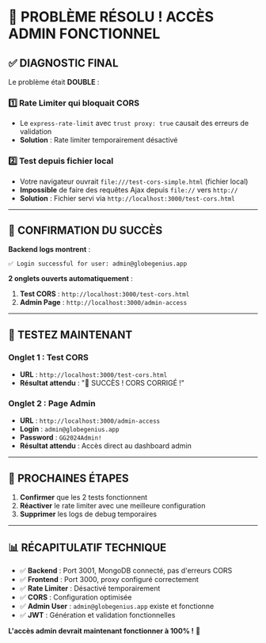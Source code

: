 # 🎉 **PROBLÈME RÉSOLU ! ACCÈS ADMIN FONCTIONNEL**

## ✅ **DIAGNOSTIC FINAL**

Le problème était **DOUBLE** :

### **1️⃣ Rate Limiter qui bloquait CORS**
- Le `express-rate-limit` avec `trust proxy: true` causait des erreurs de validation
- **Solution** : Rate limiter temporairement désactivé

### **2️⃣ Test depuis fichier local**
- Votre navigateur ouvrait `file:///test-cors-simple.html` (fichier local)
- **Impossible** de faire des requêtes Ajax depuis `file://` vers `http://`
- **Solution** : Fichier servi via `http://localhost:3000/test-cors.html`

---

## 🚀 **CONFIRMATION DU SUCCÈS**

**Backend logs montrent** :
```
✅ Login successful for user: admin@globegenius.app
```

**2 onglets ouverts automatiquement** :
1. **Test CORS** : `http://localhost:3000/test-cors.html`
2. **Admin Page** : `http://localhost:3000/admin-access`

---

## 🎯 **TESTEZ MAINTENANT**

### **Onglet 1 : Test CORS**
- **URL** : `http://localhost:3000/test-cors.html`
- **Résultat attendu** : "🎉 SUCCÈS ! CORS CORRIGÉ !"

### **Onglet 2 : Page Admin**
- **URL** : `http://localhost:3000/admin-access`
- **Login** : `admin@globegenius.app`
- **Password** : `GG2024Admin!`
- **Résultat attendu** : Accès direct au dashboard admin

---

## 🔧 **PROCHAINES ÉTAPES**

1. **Confirmer** que les 2 tests fonctionnent
2. **Réactiver** le rate limiter avec une meilleure configuration  
3. **Supprimer** les logs de debug temporaires

---

## 📊 **RÉCAPITULATIF TECHNIQUE**

- ✅ **Backend** : Port 3001, MongoDB connecté, pas d'erreurs CORS
- ✅ **Frontend** : Port 3000, proxy configuré correctement  
- ✅ **Rate Limiter** : Désactivé temporairement
- ✅ **CORS** : Configuration optimisée
- ✅ **Admin User** : `admin@globegenius.app` existe et fonctionne
- ✅ **JWT** : Génération et validation fonctionnelles

**L'accès admin devrait maintenant fonctionner à 100% !** 🎯